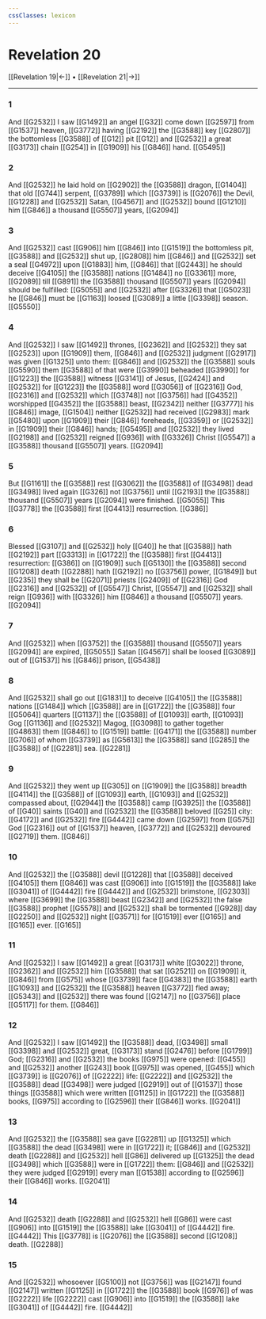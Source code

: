 ```yaml
---
cssClasses: lexicon
---
```

# Revelation 20

[[Revelation 19|←]] • [[Revelation 21|→]]

---

### 1
And [[G2532]] I saw [[G1492]] an angel [[G32]] come down [[G2597]] from [[G1537]] heaven, [[G3772]] having [[G2192]] the [[G3588]] key [[G2807]] the bottomless [[G3588]] of [[G12]] pit [[G12]] and [[G2532]] a great [[G3173]] chain [[G254]] in [[G1909]] his [[G846]] hand. [[G5495]]

### 2
And [[G2532]] he laid hold on [[G2902]] the [[G3588]] dragon, [[G1404]] that old [[G744]] serpent, [[G3789]] which [[G3739]] is [[G2076]] the Devil, [[G1228]] and [[G2532]] Satan, [[G4567]] and [[G2532]] bound [[G1210]] him [[G846]] a thousand [[G5507]] years, [[G2094]]

### 3
And [[G2532]] cast [[G906]] him [[G846]] into [[G1519]] the bottomless pit, [[G3588]] and [[G2532]] shut up, [[G2808]] him [[G846]] and [[G2532]] set a seal [[G4972]] upon [[G1883]] him, [[G846]] that [[G2443]] he should deceive [[G4105]] the [[G3588]] nations [[G1484]] no [[G3361]] more, [[G2089]] till [[G891]] the [[G3588]] thousand [[G5507]] years [[G2094]] should be fulfilled: [[G5055]] and [[G2532]] after [[G3326]] that [[G5023]] he [[G846]] must be [[G1163]] loosed [[G3089]] a little [[G3398]] season. [[G5550]]

### 4
And [[G2532]] I saw [[G1492]] thrones, [[G2362]] and [[G2532]] they sat [[G2523]] upon [[G1909]] them, [[G846]] and [[G2532]] judgment [[G2917]] was given [[G1325]] unto them: [[G846]] and [[G2532]] the [[G3588]] souls [[G5590]] them [[G3588]] of that were [[G3990]] beheaded [[G3990]] for [[G1223]] the [[G3588]] witness [[G3141]] of Jesus, [[G2424]] and [[G2532]] for [[G1223]] the [[G3588]] word [[G3056]] of [[G2316]] God, [[G2316]] and [[G2532]] which [[G3748]] not [[G3756]] had [[G4352]] worshipped [[G4352]] the [[G3588]] beast, [[G2342]] neither [[G3777]] his [[G846]] image, [[G1504]] neither [[G2532]] had received [[G2983]] mark [[G5480]] upon [[G1909]] their [[G846]] foreheads, [[G3359]] or [[G2532]] in [[G1909]] their [[G846]] hands; [[G5495]] and [[G2532]] they lived [[G2198]] and [[G2532]] reigned [[G936]] with [[G3326]] Christ [[G5547]] a [[G3588]] thousand [[G5507]] years. [[G2094]]

### 5
But [[G1161]] the [[G3588]] rest [[G3062]] the [[G3588]] of [[G3498]] dead [[G3498]] lived again [[G326]] not [[G3756]] until [[G2193]] the [[G3588]] thousand [[G5507]] years [[G2094]] were finished. [[G5055]] This [[G3778]] the [[G3588]] first [[G4413]] resurrection. [[G386]]

### 6
Blessed [[G3107]] and [[G2532]] holy [[G40]] he that [[G3588]] hath [[G2192]] part [[G3313]] in [[G1722]] the [[G3588]] first [[G4413]] resurrection: [[G386]] on [[G1909]] such [[G5130]] the [[G3588]] second [[G1208]] death [[G2288]] hath [[G2192]] no [[G3756]] power, [[G1849]] but [[G235]] they shall be [[G2071]] priests [[G2409]] of [[G2316]] God [[G2316]] and [[G2532]] of [[G5547]] Christ, [[G5547]] and [[G2532]] shall reign [[G936]] with [[G3326]] him [[G846]] a thousand [[G5507]] years. [[G2094]]

### 7
And [[G2532]] when [[G3752]] the [[G3588]] thousand [[G5507]] years [[G2094]] are expired, [[G5055]] Satan [[G4567]] shall be loosed [[G3089]] out of [[G1537]] his [[G846]] prison, [[G5438]]

### 8
And [[G2532]] shall go out [[G1831]] to deceive [[G4105]] the [[G3588]] nations [[G1484]] which [[G3588]] are in [[G1722]] the [[G3588]] four [[G5064]] quarters [[G1137]] the [[G3588]] of [[G1093]] earth, [[G1093]] Gog [[G1136]] and [[G2532]] Magog, [[G3098]] to gather together [[G4863]] them [[G846]] to [[G1519]] battle: [[G4171]] the [[G3588]] number [[G706]] of whom [[G3739]] as [[G5613]] the [[G3588]] sand [[G285]] the [[G3588]] of [[G2281]] sea. [[G2281]]

### 9
And [[G2532]] they went up [[G305]] on [[G1909]] the [[G3588]] breadth [[G4114]] the [[G3588]] of [[G1093]] earth, [[G1093]] and [[G2532]] compassed about, [[G2944]] the [[G3588]] camp [[G3925]] the [[G3588]] of [[G40]] saints [[G40]] and [[G2532]] the [[G3588]] beloved [[G25]] city: [[G4172]] and [[G2532]] fire [[G4442]] came down [[G2597]] from [[G575]] God [[G2316]] out of [[G1537]] heaven, [[G3772]] and [[G2532]] devoured [[G2719]] them. [[G846]]

### 10
And [[G2532]] the [[G3588]] devil [[G1228]] that [[G3588]] deceived [[G4105]] them [[G846]] was cast [[G906]] into [[G1519]] the [[G3588]] lake [[G3041]] of [[G4442]] fire [[G4442]] and [[G2532]] brimstone, [[G2303]] where [[G3699]] the [[G3588]] beast [[G2342]] and [[G2532]] the false [[G3588]] prophet [[G5578]] and [[G2532]] shall be tormented [[G928]] day [[G2250]] and [[G2532]] night [[G3571]] for [[G1519]] ever [[G165]] and [[G165]] ever. [[G165]]

### 11
And [[G2532]] I saw [[G1492]] a great [[G3173]] white [[G3022]] throne, [[G2362]] and [[G2532]] him [[G3588]] that sat [[G2521]] on [[G1909]] it, [[G846]] from [[G575]] whose [[G3739]] face [[G4383]] the [[G3588]] earth [[G1093]] and [[G2532]] the [[G3588]] heaven [[G3772]] fled away; [[G5343]] and [[G2532]] there was found [[G2147]] no [[G3756]] place [[G5117]] for them. [[G846]]

### 12
And [[G2532]] I saw [[G1492]] the [[G3588]] dead, [[G3498]] small [[G3398]] and [[G2532]] great, [[G3173]] stand [[G2476]] before [[G1799]] God; [[G2316]] and [[G2532]] the books [[G975]] were opened: [[G455]] and [[G2532]] another [[G243]] book [[G975]] was opened, [[G455]] which [[G3739]] is [[G2076]] of [[G2222]] life: [[G2222]] and [[G2532]] the [[G3588]] dead [[G3498]] were judged [[G2919]] out of [[G1537]] those things [[G3588]] which were written [[G1125]] in [[G1722]] the [[G3588]] books, [[G975]] according to [[G2596]] their [[G846]] works. [[G2041]]

### 13
And [[G2532]] the [[G3588]] sea gave [[G2281]] up [[G1325]] which [[G3588]] the dead [[G3498]] were in [[G1722]] it; [[G846]] and [[G2532]] death [[G2288]] and [[G2532]] hell [[G86]] delivered up [[G1325]] the dead [[G3498]] which [[G3588]] were in [[G1722]] them: [[G846]] and [[G2532]] they were judged [[G2919]] every man [[G1538]] according to [[G2596]] their [[G846]] works. [[G2041]]

### 14
And [[G2532]] death [[G2288]] and [[G2532]] hell [[G86]] were cast [[G906]] into [[G1519]] the [[G3588]] lake [[G3041]] of [[G4442]] fire. [[G4442]] This [[G3778]] is [[G2076]] the [[G3588]] second [[G1208]] death. [[G2288]]

### 15
And [[G2532]] whosoever [[G5100]] not [[G3756]] was [[G2147]] found [[G2147]] written [[G1125]] in [[G1722]] the [[G3588]] book [[G976]] of was [[G2222]] life [[G2222]] cast [[G906]] into [[G1519]] the [[G3588]] lake [[G3041]] of [[G4442]] fire. [[G4442]]